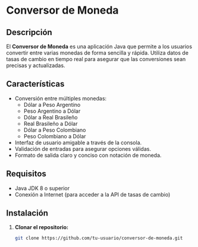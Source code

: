# Conversor de Moneda

## Descripción

El **Conversor de Moneda** es una aplicación Java que permite a los usuarios convertir entre varias monedas de forma sencilla y rápida. Utiliza datos de tasas de cambio en tiempo real para asegurar que las conversiones sean precisas y actualizadas.

## Características

- Conversión entre múltiples monedas:
  - Dólar a Peso Argentino
  - Peso Argentino a Dólar
  - Dólar a Real Brasileño
  - Real Brasileño a Dólar
  - Dólar a Peso Colombiano
  - Peso Colombiano a Dólar
- Interfaz de usuario amigable a través de la consola.
- Validación de entradas para asegurar opciones válidas.
- Formato de salida claro y conciso con notación de moneda.

## Requisitos

- Java JDK 8 o superior
- Conexión a Internet (para acceder a la API de tasas de cambio)

## Instalación

1. **Clonar el repositorio:**
   ```bash
   git clone https://github.com/tu-usuario/conversor-de-moneda.git
